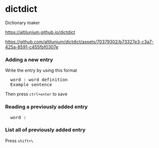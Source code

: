 # dictdict
Dictionary maker

https://altilunium.github.io/dictdict


https://github.com/altilunium/dictdict/assets/70379302/b73327e3-c3a7-425a-8591-c455fbf0307e


### Adding a new entry
Write the entry by using this format
<pre>
  word : word definition
  Example sentence
</pre>
Then press `ctrl+enter` to save

### Reading a previously added entry
<pre>
  word : 
</pre>

### List all of previously added entry
Press `shift+\`
